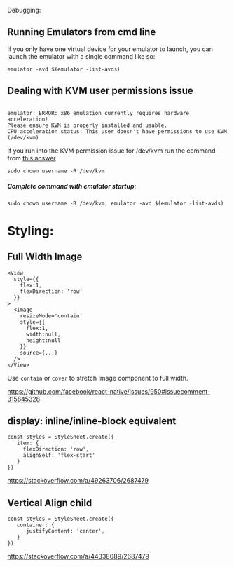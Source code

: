 Debugging:

## Running Emulators from cmd line

If you only have one virtual device for your emulator to launch, you can launch the emulator with a single command like so:

```
emulator -avd $(emulator -list-avds)
```

## Dealing with KVM user permissions issue

```

emulator: ERROR: x86 emulation currently requires hardware acceleration!
Please ensure KVM is properly installed and usable.
CPU acceleration status: This user doesn't have permissions to use KVM (/dev/kvm)

```

If you run into the KVM permission issue for /dev/kvm run the command from [this answer](https://stackoverflow.com/a/50287739/2687479)

```
sudo chown username -R /dev/kvm
```

##### Complete command with emulator startup:

```
sudo chown username -R /dev/kvm; emulator -avd $(emulator -list-avds)
```

# Styling:

## Full Width Image

```
<View 
  style={{
    flex:1,
    flexDirection: 'row'
  }}
>
  <Image
    resizeMode='contain'
    style={{
      flex:1,
      width:null,
      height:null
    }}
    source={...}
  />
</View>
```

Use `contain` or `cover` to stretch Image component to full width.

https://github.com/facebook/react-native/issues/950#issuecomment-315845328

## display: inline/inline-block equivalent

```
const styles = StyleSheet.create({
   item: {
     flexDirection: 'row', 
     alignSelf: 'flex-start'
   }
})
```

https://stackoverflow.com/a/49263706/2687479

## Vertical Align child

```
const styles = StyleSheet.create({
   container: {
      justifyContent: 'center',
   }
})

```

https://stackoverflow.com/a/44338089/2687479
